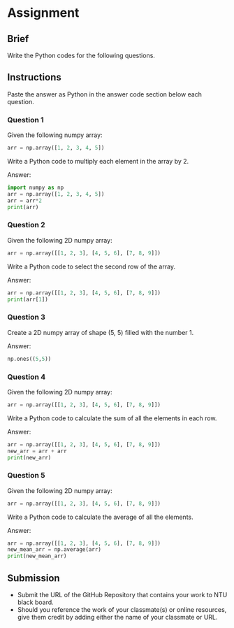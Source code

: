 # Assignment

## Brief

Write the Python codes for the following questions.

## Instructions

Paste the answer as Python in the answer code section below each question.

### Question 1

Given the following numpy array:

```python
arr = np.array([1, 2, 3, 4, 5])
```

Write a Python code to multiply each element in the array by 2.

Answer:

```python
import numpy as np
arr = np.array([1, 2, 3, 4, 5])
arr = arr*2
print(arr)
```

### Question 2

Given the following 2D numpy array:

```python
arr = np.array([[1, 2, 3], [4, 5, 6], [7, 8, 9]])
```

Write a Python code to select the second row of the array.

Answer:

```python
arr = np.array([[1, 2, 3], [4, 5, 6], [7, 8, 9]])
print(arr[1]) 
```

### Question 3

Create a 2D numpy array of shape (5, 5) filled with the number 1.

Answer:

```python
np.ones((5,5))
```

### Question 4

Given the following 2D numpy array:

```python
arr = np.array([[1, 2, 3], [4, 5, 6], [7, 8, 9]])
```

Write a Python code to calculate the sum of all the elements in each row.

Answer:

```python
arr = np.array([[1, 2, 3], [4, 5, 6], [7, 8, 9]])
new_arr = arr + arr
print(new_arr)
```

### Question 5

Given the following 2D numpy array:

```python
arr = np.array([[1, 2, 3], [4, 5, 6], [7, 8, 9]])
```

Write a Python code to calculate the average of all the elements.

Answer:

```python
arr = np.array([[1, 2, 3], [4, 5, 6], [7, 8, 9]])
new_mean_arr = np.average(arr)
print(new_mean_arr)
```

## Submission

- Submit the URL of the GitHub Repository that contains your work to NTU black board.
- Should you reference the work of your classmate(s) or online resources, give them credit by adding either the name of your classmate or URL.
